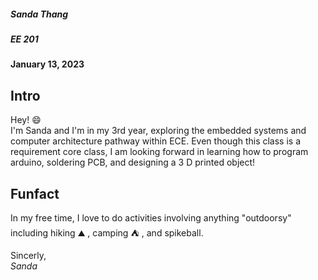 ##### Sanda Thang
##### EE 201 
#### January 13, 2023

## Intro
Hey! :smile: <br>
I'm Sanda and I'm in my 3rd year, exploring the embedded systems and computer architecture pathway within ECE. Even though this class is a requirement core class, I am looking forward in learning how to program arduino, soldering PCB, and designing a 3 D printed object! <br>

## Funfact
In my free time, I love to do activities involving anything "outdoorsy" including hiking :mountain: , camping :tent: , and spikeball. <br>

Sincerly,<br>
<em>Sanda</em>